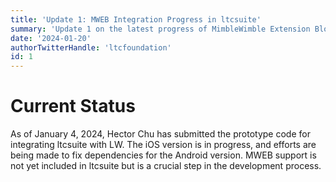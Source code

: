 ```yaml
---
title: 'Update 1: MWEB Integration Progress in ltcsuite'
summary: 'Update 1 on the latest progress of MimbleWimble Extension Block (MWEB) integration in ltcsuite as of January 2024.'
date: '2024-01-20'
authorTwitterHandle: 'ltcfoundation'
id: 1
---
```


# Current Status

As of January 4, 2024, Hector Chu has submitted the prototype code for integrating ltcsuite with LW. The iOS version is in progress, and efforts are being made to fix dependencies for the Android version. MWEB support is not yet included in ltcsuite but is a crucial step in the development process.
